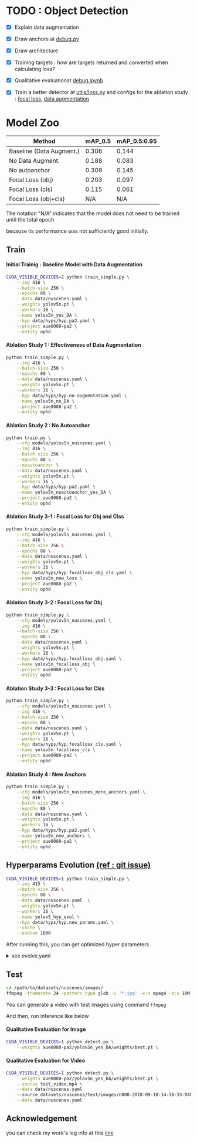 # TODO : Object Detection

- [x] Explain data augmentation​
- [x] Draw anchors​ at [debug.py](https://github.com/MsDobby/AUE8088-PA2/blob/main/debug.ipynb)
- [x] Draw architecture​ 
- [x] Training targets​ : how are targets returned and converted when calculating loss? 
- [x] Qualitative evaluation​ at [debug.ipynb](https://github.com/MsDobby/AUE8088-PA2/blob/main/debug.ipynb)
- [x] Train a better detector ​at [utils/loss.py](https://github.com/MsDobby/AUE8088-PA2/blob/main/utils/loss.py) and configs for the ablation study : [focal loss](https://github.com/MsDobby/AUE8088-PA2/blob/main/data/hyps/hyp.focalloss_cls.yaml#L13), [data augmentation](https://github.com/MsDobby/AUE8088-PA2/blob/main/data/hyps/hyp.no-augmentation.yaml)


# Model Zoo
|Method|mAP_0.5|mAP_0.5:0.95|
|------|---|---|
|Baseline (Data Augment.)|0.306|0.144|
|No Data Augment.|0.188|0.083|
|No autoanchor|0.309|0.145|
|Focal Loss (obj)|0.203|0.097|
|Focal Loss (cls)|0.115|0.061|
|Focal Loss (obj+cls)|N/A|N/A|

The notation "N/A" indicates that the model does not need to be trained until the total epoch

because its performance was not sufficiently good initially.

## Train
#### Initial Trainig : Baseline Model with Data Augmentation 

```bash
CUDA_VISIBLE_DEVICES=2 python train_simple.py \
    --img 416 \
    --batch-size 256 \
    --epochs 80 \
    --data data/nuscenes.yaml \
    --weights yolov5n.pt \
    --workers 16 \
    --name yolov5n_yes_DA \
    --hyp data/hyps/hyp.pa2.yaml \
    --project aue8088-pa2 \
    --entity ophd
```

#### Ablation Study 1 : Effectiveness of Data Augmentation
```bash
python train_simple.py \
    --img 416 \
    --batch-size 256 \
    --epochs 80 \
    --data data/nuscenes.yaml \
    --weights yolov5n.pt \
    --workers 16 \
    --hyp data/hyps/hyp.no-augmentation.yaml \
    --name yolov5n_no_DA \
    --project aue8088-pa2 \
    --entity ophd
```

#### Ablation Study 2 : No Autoanchor
```bash
python train.py \
    --cfg models/yolov5n_nuscenes.yaml \
    --img 416 \
    --batch-size 256 \
    --epochs 80 \
    --noautoanchor \
    --data data/nuscenes.yaml \
    --weights yolov5n.pt \
    --workers 16 \
    --hyp data/hyps/hyp.pa2.yaml \
    --name yolov5n_noautoanchor_yes_DA \
    --project aue8088-pa2 \
    --entity ophd

```
#### Ablation Study 3-1 : Focal Loss for Obj and Clss  
```bash
python train_simple.py \
    --cfg models/yolov5n_nuscenes.yaml \
    --img 416 \
    --batch-size 256 \
    --epochs 80 \
    --data data/nuscenes.yaml \
    --weights yolov5n.pt \
    --workers 16 \
    --hyp data/hyps/hyp.focalloss_obj_cls.yaml \
    --name yolov5n_new_loss \
    --project aue8088-pa2 \
    --entity ophd

```
#### Ablation Study 3-2 : Focal Loss for Obj 
```bash
python train_simple.py \
    --cfg models/yolov5n_nuscenes.yaml \
    --img 416 \
    --batch-size 256 \
    --epochs 80 \
    --data data/nuscenes.yaml \
    --weights yolov5n.pt \
    --workers 16 \
    --hyp data/hyps/hyp.focalloss_obj.yaml \
    --name yolov5n_focalloss_obj \
    --project aue8088-pa2 \
    --entity ophd

```
#### Ablation Study 3-3 : Focal Loss for Clss  
```bash
python train_simple.py \
    --cfg models/yolov5n_nuscenes.yaml \
    --img 416 \
    --batch-size 256 \
    --epochs 80 \
    --data data/nuscenes.yaml \
    --weights yolov5n.pt \
    --workers 16 \
    --hyp data/hyps/hyp.focalloss_cls.yaml \
    --name yolov5n_focalloss_cls \
    --project aue8088-pa2 \
    --entity ophd
```

#### Ablation Study 4 : New Anchors 
```bash
python train_simple.py \
    --cfg models/yolov5n_nuscenes_more_anchors.yaml \
    --img 416 \
    --batch-size 256 \
    --epochs 80 \
    --data data/nuscenes.yaml \
    --weights yolov5n.pt \
    --workers 16 \
    --hyp data/hyps/hyp.pa2.yaml \
    --name yolov5n_new_anchors \
    --project aue8088-pa2 \
    --entity ophd
```


## Hyperparams Evolution [(ref : git issue)](https://github.com/ultralytics/yolov5/issues/607)
```bash
CUDA_VISIBLE_DEVICES=1 python train_simple.py \
    --img 415 \
    --batch-size 256 \
    --epochs 80 \
    --data data/nuscenes.yaml  \
    --weights yolov5n.pt \
    --workers 16 \
    --name yolov5_hyp_evol \
    --hyp data/hyps/hyp.new_params.yaml \
    --cache \
    --evolve 1000
```

After running this, you can get optimized hyper parameters

<details>
<summary>see evolve.yaml</summary>
<div markdown="1">

```yaml
evolve:
  metrics/precision: 0.33169
  metrics/recall: 0.16491
  metrics/mAP_0.5: 0.15665
  metrics/mAP_0.5:0.95: 0.063981
  val/box_loss: 0.089153
  val/obj_loss: 0.080776
  val/cls_loss: 0.048903
  lr0: 0.01
  lrf: 0.01
  momentum: 0.937
  weight_decay: 0.0005
  warmup_epochs: 3
  warmup_momentum: 0.8
  warmup_bias_lr: 0.1
  box: 0.05
  cls: 0.5
  cls_pw: 1
  obj: 1
  obj_pw: 1
  iou_t: 0.2
  anchor_t: 4
  fl_gamma: 0
  hsv_h: 0
  hsv_s: 0
  hsv_v: 0
  degrees: 0
  translate: 0
  scale: 0
  shear: 0
  perspective: 0
  flipud: 0
  fliplr: 0
  mosaic: 0
  mixup: 0
  copy_paste: 0
  anchors: 3
```

</div>
</details>



## Test
```bash
cd /path/to/datasets/nuscenes/images/
ffmpeg -framerate 24 -pattern_type glob -i '*.jpg' -c:v mpeg4 -b:v 10M -pix_fmt yuv420p output.mp4
```
You can generate a video with test images using command `ffmpeg`

And then, run inference like below 

#### Qualitative Evaluation for Image
```bash
CUDA_VISIBLE_DEVICES=1 python detect.py \
    --weights aue8088-pa2/yolov5n_yes_DA/weights/best.pt \
```

#### Qualitative Evaluation for Video
```bash
CUDA_VISIBLE_DEVICES=1 python detect.py \
    --weights aue8088-pa2/yolov5n_yes_DA/weights/best.pt \
    --source test_video.mp4 \
    --data data/nuscenes.yaml
    --source datasets/nuscenes/test/images/n008-2018-09-18-14-18-33-0400__CAM_FRONT__1537295250162404.jpg \
    --data data/nuscenes.yaml
```

## Acknowledgement
you can check my work's log info at this [link](https://wandb.ai/ophd/aue8088-pa2?nw=nwuserophd) 
